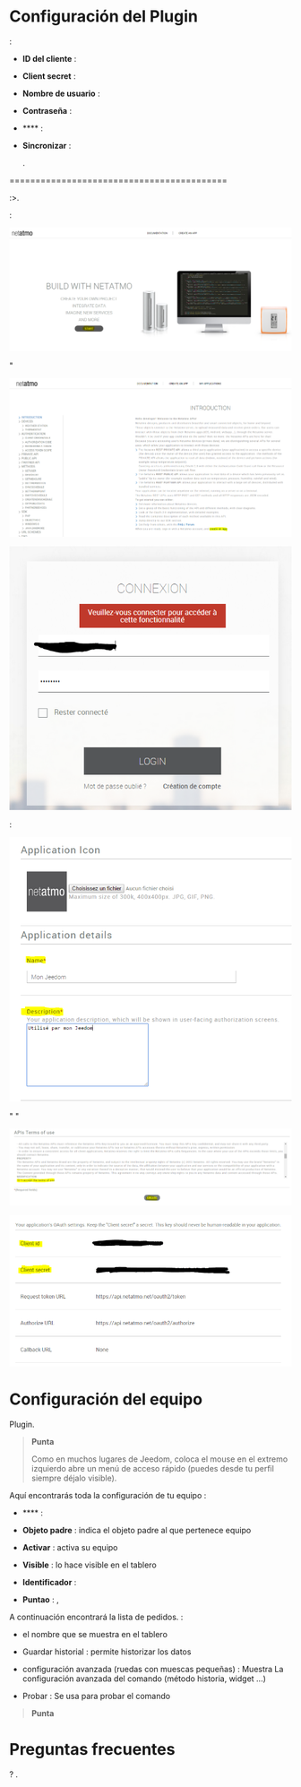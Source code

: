 

Configuración del Plugin 
=======================


 :

-   **ID del cliente** : 

-   **Client secret** : 

-   **Nombre de usuario** : 

-   **Contraseña** : 

-   **** : 
    

-   **Sincronizar** : 
    
    .

 
==========================================


:>.

 :

![netatmoWeather10](../images/netatmoWeather10.png)

"

![netatmoWeather11](../images/netatmoWeather11.png)



![netatmoWeather12](../images/netatmoWeather12.png)


 :

![netatmoWeather13](../images/netatmoWeather13.png)

"
"

![netatmoWeather14](../images/netatmoWeather14.png)





![netatmoWeather15](../images/netatmoWeather15.png)

Configuración del equipo 
=============================


Plugin.

> **Punta**
>
> Como en muchos lugares de Jeedom, coloca el mouse en el extremo izquierdo
> abre un menú de acceso rápido (puedes
> desde tu perfil siempre déjalo visible).

Aquí encontrarás toda la configuración de tu equipo :

-   **** : 

-   **Objeto padre** : indica el objeto padre al que pertenece
    equipo

-   **Activar** : activa su equipo

-   **Visible** : lo hace visible en el tablero

-   **Identificador** : 

-   **Puntao** : ,
    

A continuación encontrará la lista de pedidos. :

-   el nombre que se muestra en el tablero

-   Guardar historial : permite historizar los datos

-   configuración avanzada (ruedas con muescas pequeñas) : Muestra
    La configuración avanzada del comando (método
    historia, widget ...)

-   Probar : Se usa para probar el comando

> **Punta**
>
> 
> 

Preguntas frecuentes 
===

 ?
.


